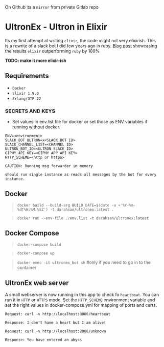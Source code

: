 On Github its a `mirror` from private Gitlab repo

# UltronEx - Ultron in Elixir

Its my first attempt at writing `elixir`, the code might not very elixirish. This is a rewrite of a slack bot I did few years ago in ruby. [Blog post](https://medium.com/@hsan_nabi_dar/ruby-vs-elixir-performance-ultron-is-dead-long-live-ultronex-f24e40a4c4d4) showcasing the results `elixir`  outperforming `ruby` by 100%

**TODO: make it more elixir-ish**

## Requirements 
* `Docker`
* `Elixir 1.9.0`
* `Erlang/OTP 22`

### SECRETS AND KEYS
* Set values in env.list file for docker or set those as ENV variables if running without docker.

```
ENV=<environment>
SLACK_BOT_ULTRON=x<SLACK BOT ID>
SLACK_CHANNEL_LIST=<CHANNEL ID>
ULTRON_BOT_ID=<ULTRON SLACK ID>
GIPHY_API_KEY=<GIPHY APP API KEY> 
HTTP_SCHEME=<http or https>
```

`CAUTION: Running msg forwarder in memory`

`should run single instance as reads all messages by the bot for every instance.`

## Docker
> `docker build --build-arg BUILD_DATE=$(date -u +'%Y-%m-%dT%H:%M:%SZ') -t darahsan/ultronex:latest .`

> `docker run --env-file ./env.list -t darahsan/ultronex:latest`

## Docker Compose 
> `docker-compose build`

> `docker-compose up`

> `docker exec -it ultronex_bot sh` #only if you need to go in to the container

## UltronEx web server

A small webserver is now running in this app to check fo `heartbeat`. You can run it in `HTTP` or `HTTPS` mode. Set the `HTTP_SCHEME` environment variable and set the right values in docker-compose.yml for mapping of ports and certs.

```
Request: curl -v http://localhost:8080/heartbeat

Response: I don't have a heart but I am alive!
```

```
Request: curl -v http://localhost:8080/unknown

Response: You have entered an abyss

```